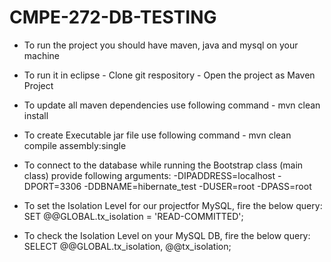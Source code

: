# CMPE-272-DB-TESTING


- To run the project you should have maven, java and mysql on your machine
- To run it in eclipse 
        - Clone git respository
        - Open the project as Maven Project 
- To update all maven dependencies use following command
        -  mvn clean install 
- To create Executable jar file use following command
        -  mvn clean compile assembly:single 
- To connect to the database while running the Bootstrap class (main class) provide following arguments:
  -DIPADDRESS=localhost
  -DPORT=3306
  -DDBNAME=hibernate_test
  -DUSER=root
  -DPASS=root

- To set the Isolation Level for our projectfor MySQL, fire the below query:
   SET @@GLOBAL.tx_isolation = 'READ-COMMITTED';

- To check the Isolation Level on your MySQL DB, fire the below query:
   SELECT @@GLOBAL.tx_isolation, @@tx_isolation;






           

